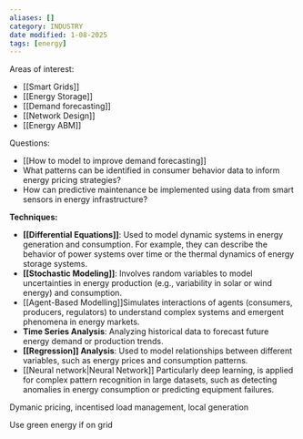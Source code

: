 ```yaml
---
aliases: []
category: INDUSTRY
date modified: 1-08-2025
tags: [energy]
---
```

Areas of interest:
- [[Smart Grids]]
- [[Energy Storage]]
- [[Demand forecasting]]
- [[Network Design]]
- [[Energy ABM]]

Questions:
- [[How to model to improve demand forecasting]]
- What patterns can be identified in consumer behavior data to inform energy pricing strategies?
- How can predictive maintenance be implemented using data from smart sensors in energy infrastructure?

**Techniques:**
- **[[Differential Equations]]**: Used to model dynamic systems in energy generation and consumption. For example, they can describe the behavior of power systems over time or the thermal dynamics of energy storage systems.
- **[[Stochastic Modeling]]**: Involves random variables to model uncertainties in energy production (e.g., variability in solar or wind energy) and consumption.
- [[Agent-Based Modelling]]Simulates interactions of agents (consumers, producers, regulators) to understand complex systems and emergent phenomena in energy markets.
- **Time Series Analysis**: Analyzing historical data to forecast future energy demand or production trends.
- **[[Regression]] Analysis**: Used to model relationships between different variables, such as energy prices and consumption patterns.
- [[Neural network|Neural Network]] Particularly deep learning, is applied for complex pattern recognition in large datasets, such as detecting anomalies in energy consumption or predicting equipment failures.


Dymanic pricing, incentised load management, local generation 
  
Use green energy if on grid